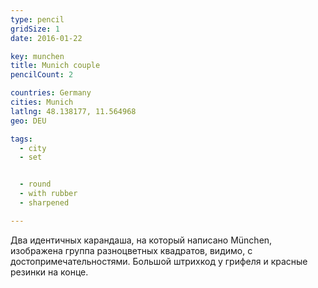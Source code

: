 ```yaml
---
type: pencil
gridSize: 1
date: 2016-01-22

key: munchen
title: Munich couple
pencilCount: 2

countries: Germany
cities: Munich
latlng: 48.138177, 11.564968
geo: DEU

tags:
  - city
  - set


  - round
  - with rubber
  - sharpened

---
```


Два идентичных карандаша, на который написано München, изображена группа разноцветных квадратов, видимо, с достопримечательностями. Большой штрихкод у грифеля и красные резинки на конце.

